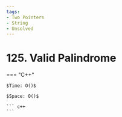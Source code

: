 ```yaml
---
tags:
- Two Pointers
- String
- Unsolved
---
```



# 125. Valid Palindrome

=== "C++"

    $Time: O()$

    $Space: O()$

    ``` c++
    ```